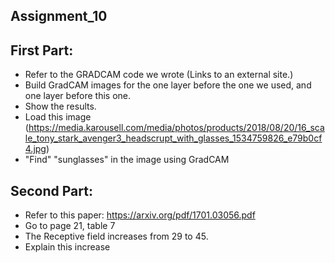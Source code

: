 ## Assignment_10
## First Part:<br>
 - Refer to the GRADCAM code we wrote (Links to an external site.)<br>
 - Build GradCAM images for the one layer before the one we used, and one layer before this one. 
 - Show the results.<br>
 - Load this image  (https://media.karousell.com/media/photos/products/2018/08/20/16_scale_tony_stark_avenger3_headscrupt_with_glasses_1534759826_e79b0cf4.jpg)<br>
 - "Find"  "sunglasses" in the image using GradCAM<br>
## Second Part:
 - Refer to this paper: https://arxiv.org/pdf/1701.03056.pdf<br>
 - Go to page 21, table 7<br>
 - The Receptive field increases from 29 to 45.<br>
 - Explain this increase <br>

